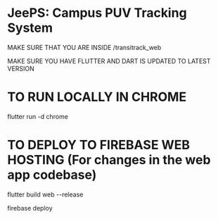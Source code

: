 # JeePS: Campus PUV Tracking System

MAKE SURE THAT YOU ARE INSIDE /transitrack_web

MAKE SURE YOU HAVE FLUTTER AND DART IS UPDATED TO LATEST VERSION

# TO RUN LOCALLY IN CHROME
flutter run -d chrome

# TO DEPLOY TO FIREBASE WEB HOSTING (For changes in the web app codebase)
flutter build web --release

firebase deploy
